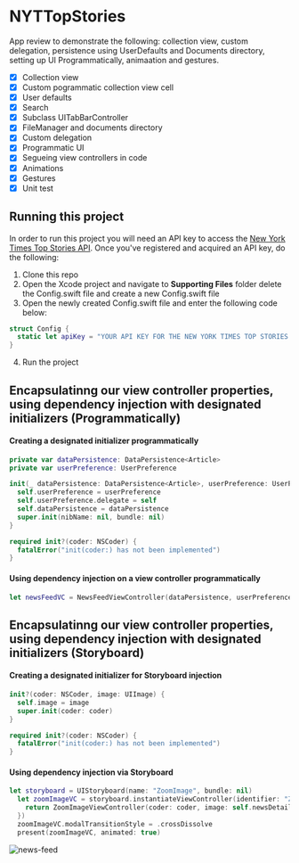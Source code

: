 # NYTTopStories

App review to demonstrate the following: collection view, custom delegation, persistence using UserDefaults and Documents directory, setting up UI Programmatically, animaation and gestures.

- [x] Collection view 
- [x] Custom pogrammatic collection view cell
- [x] User defaults 
- [x] Search
- [x] Subclass UITabBarController
- [x] FileManager and documents directory 
- [x] Custom delegation 
- [x] Programmatic UI 
- [x] Segueing view controllers in code 
- [x] Animations 
- [x] Gestures
- [x] Unit test

## Running this project 

In order to run this project you will need an API key to access the [New York Times Top Stories API](https://developer.nytimes.com/docs/top-stories-product/1/overview). Once you've registered and acquired an API key, do the following: 

1. Clone this repo
2. Open the Xcode project and navigate to **Supporting Files** folder delete the Config.swift file and create a new Config.swift file
3. Open the newly created Config.swift file and enter the following code below: 

```swift 
struct Config {
  static let apiKey = "YOUR API KEY FOR THE NEW YORK TIMES TOP STORIES API GOES HERE"
}
```

4. Run the project 

## Encapsulatinng our view controller properties, using dependency injection with designated initializers (Programmatically)

#### Creating a designated initializer programmatically

```swift 
private var dataPersistence: DataPersistence<Article>
private var userPreference: UserPreference

init(_ dataPersistence: DataPersistence<Article>, userPreference: UserPreference) {
  self.userPreference = userPreference
  self.userPreference.delegate = self
  self.dataPersistence = dataPersistence
  super.init(nibName: nil, bundle: nil)
}

required init?(coder: NSCoder) {
  fatalError("init(coder:) has not been implemented")
}
```

#### Using dependency injection on a view controller programmatically

```swift 
let newsFeedVC = NewsFeedViewController(dataPersistence, userPreference: userPreference)
```

## Encapsulatinng our view controller properties, using dependency injection with designated initializers (Storyboard)

#### Creating a designated initializer for Storyboard injection
```swift 
init?(coder: NSCoder, image: UIImage) {
  self.image = image
  super.init(coder: coder)
}

required init?(coder: NSCoder) {
  fatalError("init(coder:) has not been implemented")
}
```

#### Using dependency injection via Storyboard
```swift 
let storyboard = UIStoryboard(name: "ZoomImage", bundle: nil)
  let zoomImageVC = storyboard.instantiateViewController(identifier: "ZoomImageViewController", creator: { (coder)  in
    return ZoomImageViewController(coder: coder, image: self.newsDetailView.newImageView.image ?? UIImage(systemName: "photo")!)
  })
  zoomImageVC.modalTransitionStyle = .crossDissolve
  present(zoomImageVC, animated: true)
```

![news-feed](Assets/news-feed.png)
